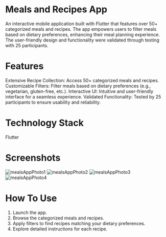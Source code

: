 # Meals and Recipes App

An interactive mobile application built with Flutter that features over 50+ categorized meals and recipes. The app empowers users to filter meals based on dietary preferences, enhancing their meal planning experience. The user-friendly design and functionality were validated through testing with 25 participants.

# Features

Extensive Recipe Collection: Access 50+ categorized meals and recipes.
Customizable Filters: Filter meals based on dietary preferences (e.g., vegetarian, gluten-free, etc.).
Interactive UI: Intuitive and user-friendly interface for a seamless experience.
Validated Functionality: Tested by 25 participants to ensure usability and reliability.

# Technology Stack

Flutter

# Screenshots

![mealsAppPhoto1](https://github.com/user-attachments/assets/76c9aa28-4a75-4298-8c62-edd50faf4e8e)
![mealsAppPhoto2](https://github.com/user-attachments/assets/644764c3-e2b3-4f49-86b2-a0dd3c00bb33)
![mealsAppPhoto3](https://github.com/user-attachments/assets/637cc44e-1616-4ce7-9e6f-2d65604477c9)
![mealsAppPhoto4](https://github.com/user-attachments/assets/520e9993-423e-4921-91d3-c25d6a0ab85a)


# How To Use 

1. Launch the app.
2. Browse the categorized meals and recipes.
3. Apply filters to find recipes matching your dietary preferences.
4. Explore detailed instructions for each recipe.




